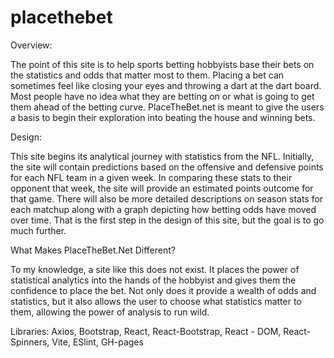 # placethebet

Overview:

The point of this site is to help sports betting hobbyists base their bets on the statistics and odds that matter most to them. Placing a bet can sometimes feel like closing your eyes and throwing a dart at the dart board. Most people have no idea what they are betting on or what is going to get them ahead of the betting curve. PlaceTheBet.net is meant to give the users a basis to begin their exploration into beating the house and winning bets.

Design:

This site begins its analytical journey with statistics from the NFL. Initially, the site will contain predictions based on the offensive and defensive points for each NFL team in a given week. In comparing these stats to their opponent that week, the site will provide an estimated points outcome for that game. There will also be more detailed descriptions on season stats for each matchup along with a graph depicting how betting odds have moved over time. That is the first step in the design of this site, but the goal is to go much further.

What Makes PlaceTheBet.Net Different?

To my knowledge, a site like this does not exist. It places the power of statistical analytics into the hands of the hobbyist and gives them the confidence to place the bet. Not only does it provide a wealth of odds and statistics, but it also allows the user to choose what statistics matter to them, allowing the power of analysis to run wild.

Libraries:
Axios, 
Bootstrap, 
React, 
React-Bootstrap, 
React - DOM, 
React- Spinners, 
Vite, 
ESlint, 
GH-pages

